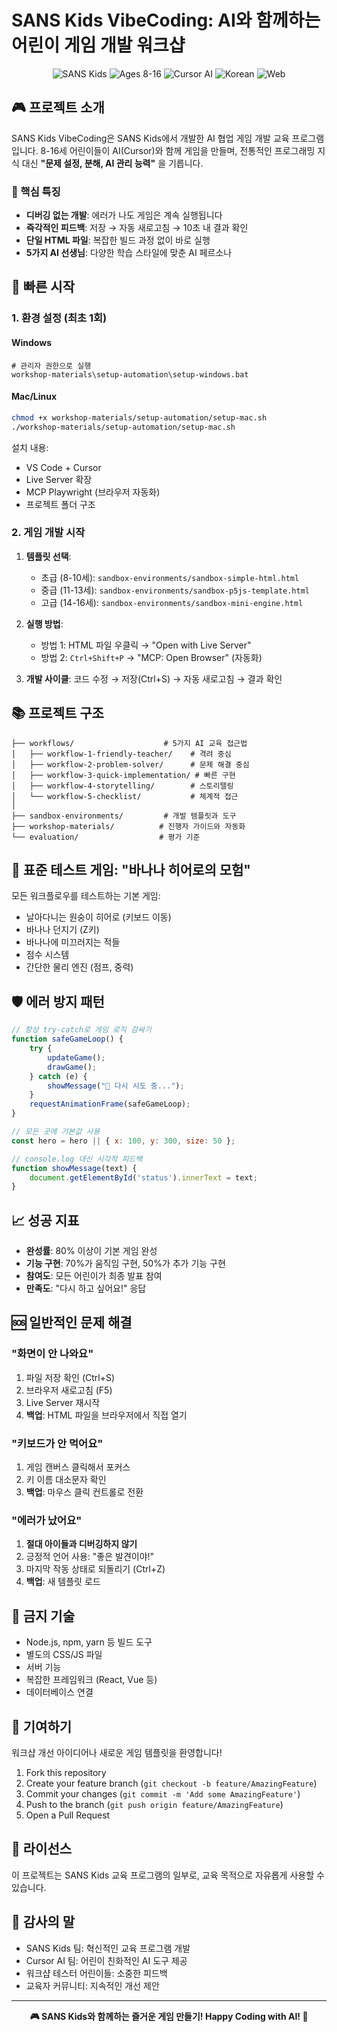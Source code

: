 # SANS Kids VibeCoding: AI와 함께하는 어린이 게임 개발 워크샵

<p align="center">
  <img src="https://img.shields.io/badge/SANS_Kids-VibeCoding-ff6b6b.svg" alt="SANS Kids">
  <img src="https://img.shields.io/badge/Ages-8--16-brightgreen.svg" alt="Ages 8-16">
  <img src="https://img.shields.io/badge/Tool-Cursor_AI-blue.svg" alt="Cursor AI">
  <img src="https://img.shields.io/badge/Language-Korean-orange.svg" alt="Korean">
  <img src="https://img.shields.io/badge/Platform-Web-yellow.svg" alt="Web">
</p>

## 🎮 프로젝트 소개

SANS Kids VibeCoding은 SANS Kids에서 개발한 AI 협업 게임 개발 교육 프로그램입니다. 8-16세 어린이들이 AI(Cursor)와 함께 게임을 만들며, 전통적인 프로그래밍 지식 대신 **"문제 설정, 분해, AI 관리 능력"** 을 기릅니다.

### 🌟 핵심 특징

- **디버깅 없는 개발**: 에러가 나도 게임은 계속 실행됩니다
- **즉각적인 피드백**: 저장 → 자동 새로고침 → 10초 내 결과 확인
- **단일 HTML 파일**: 복잡한 빌드 과정 없이 바로 실행
- **5가지 AI 선생님**: 다양한 학습 스타일에 맞춘 AI 페르소나

## 🚀 빠른 시작

### 1. 환경 설정 (최초 1회)

#### Windows
```batch
# 관리자 권한으로 실행
workshop-materials\setup-automation\setup-windows.bat
```

#### Mac/Linux
```bash
chmod +x workshop-materials/setup-automation/setup-mac.sh
./workshop-materials/setup-automation/setup-mac.sh
```

설치 내용:
- VS Code + Cursor
- Live Server 확장
- MCP Playwright (브라우저 자동화)
- 프로젝트 폴더 구조

### 2. 게임 개발 시작

1. **템플릿 선택**:
   - 초급 (8-10세): `sandbox-environments/sandbox-simple-html.html`
   - 중급 (11-13세): `sandbox-environments/sandbox-p5js-template.html`
   - 고급 (14-16세): `sandbox-environments/sandbox-mini-engine.html`

2. **실행 방법**:
   - 방법 1: HTML 파일 우클릭 → "Open with Live Server"
   - 방법 2: `Ctrl+Shift+P` → "MCP: Open Browser" (자동화)

3. **개발 사이클**: 코드 수정 → 저장(Ctrl+S) → 자동 새로고침 → 결과 확인

## 📚 프로젝트 구조

```
├── workflows/                    # 5가지 AI 교육 접근법
│   ├── workflow-1-friendly-teacher/    # 격려 중심
│   ├── workflow-2-problem-solver/      # 문제 해결 중심
│   ├── workflow-3-quick-implementation/ # 빠른 구현
│   ├── workflow-4-storytelling/        # 스토리텔링
│   └── workflow-5-checklist/           # 체계적 접근
│
├── sandbox-environments/         # 개발 템플릿과 도구
├── workshop-materials/          # 진행자 가이드와 자동화
└── evaluation/                  # 평가 기준
```

## 🎯 표준 테스트 게임: "바나나 히어로의 모험"

모든 워크플로우를 테스트하는 기본 게임:
- 날아다니는 원숭이 히어로 (키보드 이동)
- 바나나 던지기 (Z키)
- 바나나에 미끄러지는 적들
- 점수 시스템
- 간단한 물리 엔진 (점프, 중력)

## 🛡️ 에러 방지 패턴

```javascript
// 항상 try-catch로 게임 로직 감싸기
function safeGameLoop() {
    try {
        updateGame();
        drawGame();
    } catch (e) {
        showMessage("🔄 다시 시도 중...");
    }
    requestAnimationFrame(safeGameLoop);
}

// 모든 곳에 기본값 사용
const hero = hero || { x: 100, y: 300, size: 50 };

// console.log 대신 시각적 피드백
function showMessage(text) {
    document.getElementById('status').innerText = text;
}
```

## 📈 성공 지표

- **완성률**: 80% 이상이 기본 게임 완성
- **기능 구현**: 70%가 움직임 구현, 50%가 추가 기능 구현
- **참여도**: 모든 어린이가 최종 발표 참여
- **만족도**: "다시 하고 싶어요!" 응답

## 🆘 일반적인 문제 해결

### "화면이 안 나와요"
1. 파일 저장 확인 (Ctrl+S)
2. 브라우저 새로고침 (F5)
3. Live Server 재시작
4. **백업**: HTML 파일을 브라우저에서 직접 열기

### "키보드가 안 먹어요"
1. 게임 캔버스 클릭해서 포커스
2. 키 이름 대소문자 확인
3. **백업**: 마우스 클릭 컨트롤로 전환

### "에러가 났어요"
1. **절대 아이들과 디버깅하지 않기**
2. 긍정적 언어 사용: "좋은 발견이야!"
3. 마지막 작동 상태로 되돌리기 (Ctrl+Z)
4. **백업**: 새 템플릿 로드

## 🚫 금지 기술

- Node.js, npm, yarn 등 빌드 도구
- 별도의 CSS/JS 파일
- 서버 기능
- 복잡한 프레임워크 (React, Vue 등)
- 데이터베이스 연결

## 👥 기여하기

워크샵 개선 아이디어나 새로운 게임 템플릿을 환영합니다! 

1. Fork this repository
2. Create your feature branch (`git checkout -b feature/AmazingFeature`)
3. Commit your changes (`git commit -m 'Add some AmazingFeature'`)
4. Push to the branch (`git push origin feature/AmazingFeature`)
5. Open a Pull Request

## 📄 라이선스

이 프로젝트는 SANS Kids 교육 프로그램의 일부로, 교육 목적으로 자유롭게 사용할 수 있습니다.

## 🙏 감사의 말

- SANS Kids 팀: 혁신적인 교육 프로그램 개발
- Cursor AI 팀: 어린이 친화적인 AI 도구 제공
- 워크샵 테스터 어린이들: 소중한 피드백
- 교육자 커뮤니티: 지속적인 개선 제안

---

<p align="center">
  <strong>🎮 SANS Kids와 함께하는 즐거운 게임 만들기! Happy Coding with AI! 🤖</strong>
</p>